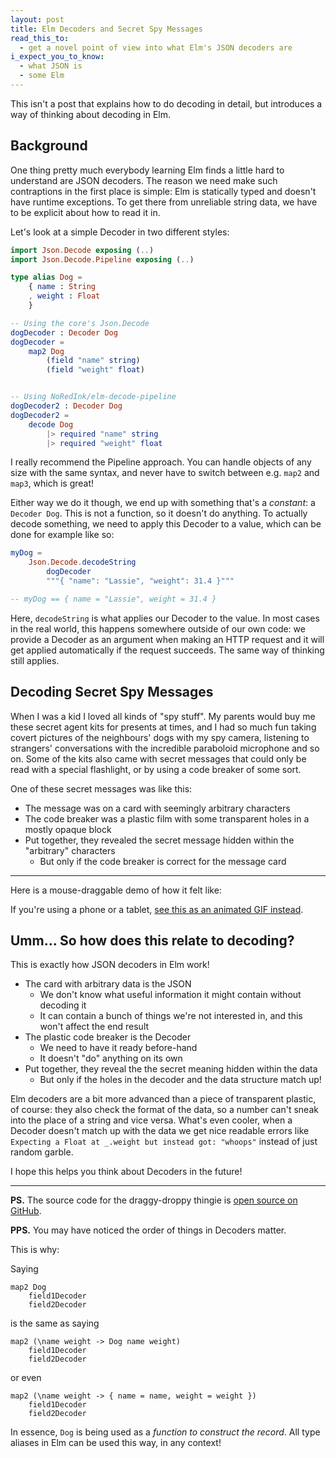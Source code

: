 ```yaml
---
layout: post
title: Elm Decoders and Secret Spy Messages
read_this_to:
  - get a novel point of view into what Elm's JSON decoders are
i_expect_you_to_know:
  - what JSON is
  - some Elm
---
```


This isn't a post that explains how to do decoding in detail, but introduces a way of thinking about decoding in Elm.

## Background

One thing pretty much everybody learning Elm finds a little hard to understand are JSON decoders. The reason we need make such contraptions in the first place is simple: Elm is statically typed and doesn't have runtime exceptions. To get there from unreliable string data, we have to be explicit about how to read it in.

Let's look at a simple Decoder in two different styles:

```elm
import Json.Decode exposing (..)
import Json.Decode.Pipeline exposing (..)

type alias Dog =
    { name : String
    , weight : Float
    }

-- Using the core's Json.Decode
dogDecoder : Decoder Dog
dogDecoder =
    map2 Dog
        (field "name" string)
        (field "weight" float)


-- Using NoRedInk/elm-decode-pipeline
dogDecoder2 : Decoder Dog
dogDecoder2 =
    decode Dog
        |> required "name" string
        |> required "weight" float
```

I really recommend the Pipeline approach. You can handle objects of any size with the same syntax, and never have to switch between e.g. `map2` and `map3`, which is great!

Either way we do it though, we end up with something that's a _constant_: a `Decoder Dog`. This is not a function, so it doesn't do anything. To actually decode something, we need to apply this Decoder to a value, which can be done for example like so:

```elm
myDog =
    Json.Decode.decodeString
        dogDecoder
        """{ "name": "Lassie", "weight": 31.4 }"""

-- myDog == { name = "Lassie", weight = 31.4 }
```

Here, `decodeString` is what applies our Decoder to the value. In most cases in the real world, this happens somewhere outside of our own code: we provide a Decoder as an argument when making an HTTP request and it will get applied automatically if the request succeeds. The same way of thinking still applies.


## Decoding Secret Spy Messages

When I was a kid I loved all kinds of "spy stuff". My parents would buy me these secret agent kits for presents at times, and I had so much fun taking covert pictures of the neighbours' dogs with my spy camera, listening to strangers' conversations with the incredible paraboloid microphone and so on. Some of the kits also came with secret messages that could only be read with a special flashlight, or by using a code breaker of some sort.

One of these secret messages was like this:

- The message was on a card with seemingly arbitrary characters
- The code breaker was a plastic film with some transparent holes in a mostly opaque block
- Put together, they revealed the secret message hidden within the "arbitrary" characters
  - But only if the code breaker is correct for the message card

---

Here is a mouse-draggable demo of how it felt like:

<div id="secretmsg"></div>
<script src="/js/secretmsg.js"></script>
<script>
Elm.SecretMessage.embed(document.getElementById('secretmsg'));
</script>

If you're using a phone or a tablet, [see this as an animated GIF instead](/img/secretmsg.gif).


## Umm... So how does this relate to decoding?

This is exactly how JSON decoders in Elm work!

- The card with arbitrary data is the JSON
  - We don't know what useful information it might contain without decoding it
  - It can contain a bunch of things we're not interested in, and this won't affect the end result
- The plastic code breaker is the Decoder
  - We need to have it ready before-hand
  - It doesn't "do" anything on its own
- Put together, they reveal the the secret meaning hidden within the data
  - But only if the holes in the decoder and the data structure match up!


Elm decoders are a bit more advanced than a piece of transparent plastic, of course: they also check the format of the data, so a number can't sneak into the place of a string and vice versa. What's even cooler, when a Decoder doesn't match up with the data we get nice readable errors like `Expecting a Float at _.weight but instead got: "whoops"` instead of just random garble.


I hope this helps you think about Decoders in the future!

---

**PS.** The source code for the draggy-droppy thingie is [open source on GitHub](https://github.com/ohanhi/secret-message).


**PPS.** You may have noticed the order of things in Decoders matter.

This is why:


Saying

```
map2 Dog
    field1Decoder
    field2Decoder
```

is the same as saying

```
map2 (\name weight -> Dog name weight)
    field1Decoder
    field2Decoder
```

or even

```
map2 (\name weight -> { name = name, weight = weight })
    field1Decoder
    field2Decoder
```

In essence, `Dog` is being used as a _function to construct the record_. All type aliases in Elm can be used this way, in any context!
